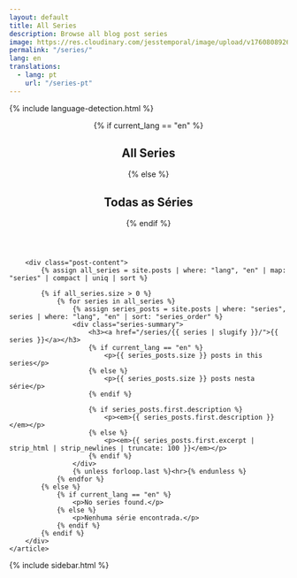 ```yaml
---
layout: default
title: All Series
description: Browse all blog post series
image: https://res.cloudinary.com/jesstemporal/image/upload/v1760808926/covers/series_sd7fdp.jpg
permalink: "/series/"
lang: en
translations:
  - lang: pt
    url: "/series-pt"
---
```


{% include language-detection.html %}

<div class="row">
<div class="col-md-8">
    <article class="post">
        <header class="post-header">
            {% if current_lang == "en" %}
                <h1 class="post-title">All Series</h1>
            {% else %}
                <h1 class="post-title">Todas as Séries</h1>
            {% endif %}
        </header>

        <div class="post-content">
            {% assign all_series = site.posts | where: "lang", "en" | map: "series" | compact | uniq | sort %}

            {% if all_series.size > 0 %}
                {% for series in all_series %}
                    {% assign series_posts = site.posts | where: "series", series | where: "lang", "en" | sort: "series_order" %}
                    <div class="series-summary">
                        <h3><a href="/series/{{ series | slugify }}/">{{ series }}</a></h3>
                        {% if current_lang == "en" %}
                            <p>{{ series_posts.size }} posts in this series</p>
                        {% else %}
                            <p>{{ series_posts.size }} posts nesta série</p>
                        {% endif %}
                        
                        {% if series_posts.first.description %}
                            <p><em>{{ series_posts.first.description }}</em></p>
                        {% else %}
                            <p><em>{{ series_posts.first.excerpt | strip_html | strip_newlines | truncate: 100 }}</em></p>
                        {% endif %}
                    </div>
                    {% unless forloop.last %}<hr>{% endunless %}
                {% endfor %}
            {% else %}
                {% if current_lang == "en" %}
                    <p>No series found.</p>
                {% else %}
                    <p>Nenhuma série encontrada.</p>
                {% endif %}
            {% endif %}
        </div>
    </article>
</div>
<div class="col-md-4">
    {% include sidebar.html %}
</div>
</div>